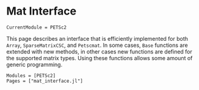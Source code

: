 # Mat Interface

```@meta
CurrentModule = PETSc2
```
This page describes an interface that is efficiently implemented for both
`Array`, `SparseMatrixCSC`, and `Petscmat`.  In some cases, `Base` functions
are extended with new methods, in other cases new functions are defined for
the supported matrix types.  Using these functions allows some amount of
generic programming.


```@autodocs
Modules = [PETSc2]
Pages = ["mat_interface.jl"]
```
